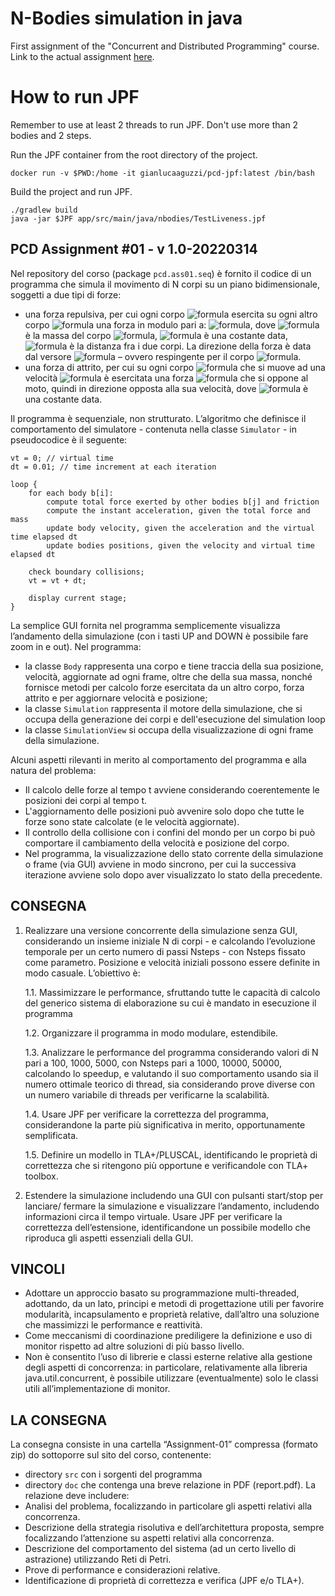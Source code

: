 ﻿# N-Bodies simulation in java
First assignment of the "Concurrent and Distributed Programming" course.
Link to the actual assignment [here](https://docs.google.com/document/d/1B-ml9PS-QT1tR6n2N3txTTiVUJ9IpF49cORrhTrtHAQ/edit).

# How to run JPF
Remember to use at least 2 threads to run JPF. Don't use more than 2 bodies and 2 steps.

Run the JPF container from the root directory of the project.
```
docker run -v $PWD:/home -it gianlucaaguzzi/pcd-jpf:latest /bin/bash
```

Build the project and run JPF.
```
./gradlew build
java -jar $JPF app/src/main/java/nbodies/TestLiveness.jpf
```

## PCD Assignment #01 - v 1.0-20220314

Nel repository del corso (package `pcd.ass01.seq`) è fornito il codice di un programma che simula il movimento di N corpi su un piano bidimensionale, soggetti a due tipi di forze:
-   una forza repulsiva, per cui ogni corpo ![formula](https://render.githubusercontent.com/render/math?math=\color{white}b_i) esercita su ogni altro corpo ![formula](https://render.githubusercontent.com/render/math?math=\color{white}b_j) una forza in modulo pari a: ![formula](https://render.githubusercontent.com/render/math?math=\color{white}F_{ij}=K_{rep}\cdot\dfrac{m_i}{d_{ij}^2}), dove ![formula](https://render.githubusercontent.com/render/math?math=\color{white}m_i) è la massa del corpo ![formula](https://render.githubusercontent.com/render/math?math=\color{white}b_i), ![formula](https://render.githubusercontent.com/render/math?math=\color{white}K_{rep}) è una costante data, ![formula](https://render.githubusercontent.com/render/math?math=\color{white}d_{ij}) è la distanza fra i due corpi. La direzione della forza è data dal versore ![formula](https://render.githubusercontent.com/render/math?math=\color{white}(b_j-b_i)) – ovvero respingente per il corpo ![formula](https://render.githubusercontent.com/render/math?math=\color{white}b_j).
-   una forza di attrito, per cui su ogni corpo ![formula](https://render.githubusercontent.com/render/math?math=\color{white}b_i) che si muove ad una velocità ![formula](https://render.githubusercontent.com/render/math?math=\color{white}v_i) è esercitata una forza ![formula](https://render.githubusercontent.com/render/math?math=\color{white}FR_i=-K_{fri}\cdot{v_i}) che si oppone al moto, quindi in direzione opposta alla sua velocità, dove ![formula](https://render.githubusercontent.com/render/math?math=\color{white}K_{fri}) è una costante data.

Il programma è sequenziale, non strutturato. L’algoritmo che definisce il comportamento del simulatore - contenuta nella classe `Simulator` - in pseudocodice è il seguente:
```
vt = 0; // virtual time
dt = 0.01; // time increment at each iteration

loop {
	for each body b[i]:
        compute total force exerted by other bodies b[j] and friction
        compute the instant acceleration, given the total force and mass
        update body velocity, given the acceleration and the virtual time elapsed dt
        update bodies positions, given the velocity and virtual time elapsed dt
	
	check boundary collisions;
	vt = vt + dt;
	
	display current stage;
}
```
La semplice GUI fornita nel programma semplicemente visualizza l’andamento della simulazione (con i tasti UP and DOWN è possibile fare zoom in e out).
Nel programma:
-   la classe `Body` rappresenta una corpo e tiene traccia della sua posizione, velocità, aggiornate ad ogni frame, oltre che della sua massa, nonché fornisce metodi per calcolo forze esercitata da un altro corpo, forza attrito e per aggiornare velocità e posizione;
-   la classe `Simulation` rappresenta il motore della simulazione, che si occupa della generazione dei corpi e dell'esecuzione del simulation loop
-   la classe `SimulationView` si occupa della visualizzazione di ogni frame della simulazione.

Alcuni aspetti rilevanti in merito al comportamento del programma e alla natura del problema:
-   Il calcolo delle forze al tempo t avviene considerando coerentemente le posizioni dei corpi al tempo t.
-   L'aggiornamento delle posizioni può avvenire solo dopo che tutte le forze sono state calcolate (e le velocità aggiornate).
-   Il controllo della collisione con i confini del mondo per un corpo bi può comportare il cambiamento della velocità e posizione del corpo.
-   Nel programma, la visualizzazione dello stato corrente della simulazione o frame (via GUI) avviene in modo sincrono, per cui la successiva iterazione avviene solo dopo aver visualizzato lo stato della precedente.
    
## CONSEGNA
1. Realizzare una versione concorrente della simulazione senza GUI, considerando un insieme iniziale N di corpi - e calcolando l’evoluzione temporale per un certo numero di passi Nsteps - con Nsteps fissato come parametro. Posizione e velocità iniziali possono essere definite in modo casuale. L’obiettivo è:

    1.1. Massimizzare le performance, sfruttando tutte le capacità di calcolo del generico sistema di elaborazione su cui è mandato in esecuzione il programma

    1.2. Organizzare il programma in modo modulare, estendibile.

    1.3. Analizzare le performance del programma considerando valori di N pari a 100, 1000, 5000, con Nsteps pari a 1000, 10000, 50000, calcolando lo speedup, e valutando il suo comportamento usando sia il numero ottimale teorico di thread, sia considerando prove diverse con un numero variabile di threads per verificarne la scalabilità.

    1.4. Usare JPF per verificare la correttezza del programma, considerandone la parte più significativa in merito, opportunamente semplificata.

    1.5. Definire un modello in TLA+/PLUSCAL, identificando le proprietà di correttezza che si ritengono più opportune e verificandole con TLA+ toolbox.

2. Estendere la simulazione includendo una GUI con pulsanti start/stop per lanciare/ fermare la simulazione e visualizzare l’andamento, includendo informazioni circa il tempo virtuale. Usare JPF per verificare la correttezza dell’estensione, identificandone un possibile modello che riproduca gli aspetti essenziali della GUI.

## VINCOLI
-   Adottare un approccio basato su programmazione multi-threaded, adottando, da un lato, principi e metodi di progettazione utili per favorire modularità, incapsulamento e proprietà relative, dall’altro una soluzione che massimizzi le performance e reattività.
-   Come meccanismi di coordinazione prediligere la definizione e uso di monitor rispetto ad altre soluzioni di più basso livello.
-   Non è consentito l’uso di librerie e classi esterne relative alla gestione degli aspetti di concorrenza: in particolare, relativamente alla libreria java.util.concurrent, è possibile utilizzare (eventualmente) solo le classi utili all’implementazione di monitor.

## LA CONSEGNA
La consegna consiste in una cartella “Assignment-01” compressa (formato zip) do sottoporre sul sito del corso, contenente:
-   directory `src` con i sorgenti del programma
-   directory `doc` che contenga una breve relazione in PDF (report.pdf). La relazione deve includere:
-   Analisi del problema, focalizzando in particolare gli aspetti relativi alla concorrenza.
-   Descrizione della strategia risolutiva e dell’architettura proposta, sempre focalizzando l’attenzione su aspetti relativi alla concorrenza.
-   Descrizione del comportamento del sistema (ad un certo livello di astrazione) utilizzando Reti di Petri.
-   Prove di performance e considerazioni relative.
-   Identificazione di proprietà di correttezza e verifica (JPF e/o TLA+).
